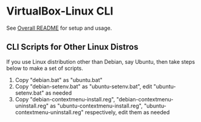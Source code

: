 # VirtualBox-Linux CLI

See [Overall README](../) for setup and usage.



## CLI Scripts for Other Linux Distros

If you use Linux distribution other than Debian, say Ubuntu, then take steps below to make a set of scripts.

1. Copy "debian.bat" as "ubuntu.bat"
2. Copy "debian-setenv.bat" as "ubuntu-setenv.bat", edit "ubuntu-setenv.bat" as needed
4. Copy "debian-contextmenu-install.reg", "debian-contextmenu-uninstall.reg" as "ubuntu-contextmenu-install.reg", "ubuntu-contextmenu-uninstall.reg" respectively, edit them  as needed


